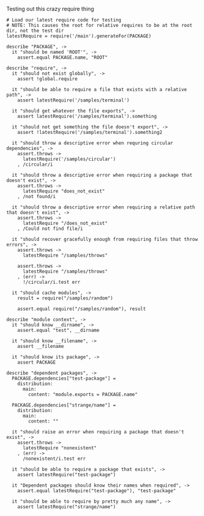 Testing out this crazy require thing

    # Load our latest require code for testing
    # NOTE: This causes the root for relative requires to be at the root dir, not the test dir
    latestRequire = require('/main').generateFor(PACKAGE)

    describe "PACKAGE", ->
      it "should be named 'ROOT'", ->
        assert.equal PACKAGE.name, "ROOT"

    describe "require", ->
      it "should not exist globally", ->
        assert !global.require

      it "should be able to require a file that exists with a relative path", ->
        assert latestRequire('/samples/terminal')

      it "should get whatever the file exports", ->
        assert latestRequire('/samples/terminal').something

      it "should not get something the file doesn't export", ->
        assert !latestRequire('/samples/terminal').something2

      it "should throw a descriptive error when requring circular dependencies", ->
        assert.throws ->
          latestRequire('/samples/circular')
        , /circular/i

      it "should throw a descriptive error when requiring a package that doesn't exist", ->
        assert.throws ->
          latestRequire "does_not_exist"
        , /not found/i

      it "should throw a descriptive error when requiring a relative path that doesn't exist", ->
        assert.throws ->
          latestRequire "/does_not_exist"
        , /Could not find file/i

      it "should recover gracefully enough from requiring files that throw errors", ->
        assert.throws ->
          latestRequire "/samples/throws"

        assert.throws ->
          latestRequire "/samples/throws"
        , (err) ->
          !/circular/i.test err

      it "should cache modules", ->
        result = require("/samples/random")

        assert.equal require("/samples/random"), result

    describe "module context", ->
      it "should know __dirname", ->
        assert.equal "test", __dirname

      it "should know __filename", ->
        assert __filename

      it "should know its package", ->
        assert PACKAGE

    describe "dependent packages", ->
      PACKAGE.dependencies["test-package"] =
        distribution:
          main:
            content: "module.exports = PACKAGE.name"

      PACKAGE.dependencies["strange/name"] =
        distribution:
          main:
            content: ""

      it "should raise an error when requiring a package that doesn't exist", ->
        assert.throws ->
          latestRequire "nonexistent"
        , (err) ->
          /nonexistent/i.test err

      it "should be able to require a package that exists", ->
        assert latestRequire("test-package")

      it "Dependent packages should know their names when required", ->
        assert.equal latestRequire("test-package"), "test-package"

      it "should be able to require by pretty much any name", ->
        assert latestRequire("strange/name")
